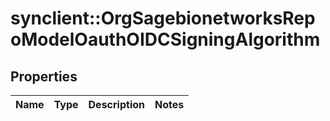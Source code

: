 # synclient::OrgSagebionetworksRepoModelOauthOIDCSigningAlgorithm


## Properties
Name | Type | Description | Notes
------------ | ------------- | ------------- | -------------


